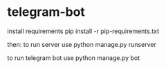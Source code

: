 # telegram-bot
install requirements pip install -r pip-requirements.txt 

then: to run server use python manage.py runserver

to run telegram bot use python manage.py bot
